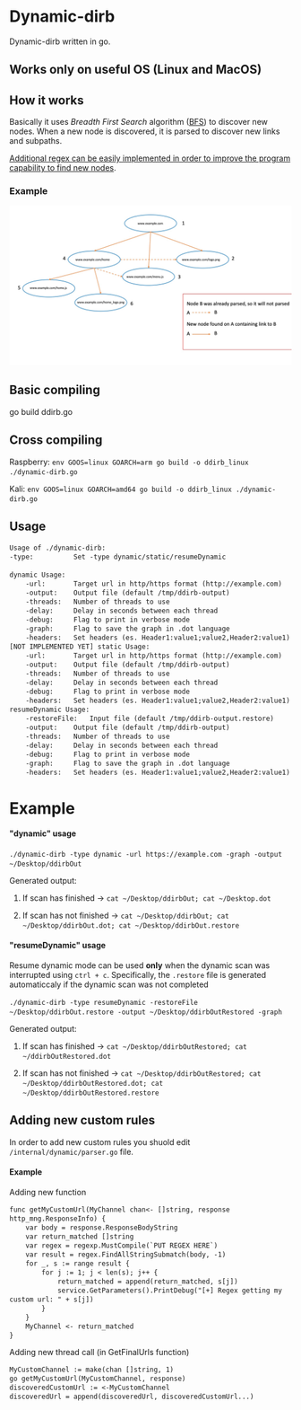 # Dynamic-dirb

Dynamic-dirb written in go.

## Works only on useful OS (Linux and MacOS)

## How it works

Basically it uses *Breadth First Search* algorithm ([BFS](https://commons.wikimedia.org/wiki/File:Animated_BFS.gif)) to discover new nodes. When a new node is discovered, it is parsed to discover new links and subpaths.

[Additional regex can be easily implemented in order to improve the program capability to find new nodes](#adding-new-custom-rules).

### Example

![](info/bfs.jpg)

## Basic compiling

go build ddirb.go

## Cross compiling

Raspberry: ```env GOOS=linux GOARCH=arm go build -o ddirb_linux ./dynamic-dirb.go```

Kali: ```env GOOS=linux GOARCH=amd64 go build -o ddirb_linux ./dynamic-dirb.go```

## Usage

```
Usage of ./dynamic-dirb:
-type:			Set -type dynamic/static/resumeDynamic

dynamic Usage:
	-url:		Target url in http/https format (http://example.com)
	-output:	Output file (default /tmp/ddirb-output)
	-threads:	Number of threads to use
	-delay:		Delay in seconds between each thread
	-debug:		Flag to print in verbose mode
	-graph:		Flag to save the graph in .dot language
	-headers:	Set headers (es. Header1:value1;value2,Header2:value1)
[NOT IMPLEMENTED YET] static Usage:
	-url:		Target url in http/https format (http://example.com)
	-output:	Output file (default /tmp/ddirb-output)
	-threads:	Number of threads to use
	-delay:		Delay in seconds between each thread
	-debug:		Flag to print in verbose mode
	-headers:	Set headers (es. Header1:value1;value2,Header2:value1)
resumeDynamic Usage:
	-restoreFile:	Input file (default /tmp/ddirb-output.restore)
	-output:	Output file (default /tmp/ddirb-output)
	-threads:	Number of threads to use
	-delay:		Delay in seconds between each thread
	-debug:		Flag to print in verbose mode
	-graph:		Flag to save the graph in .dot language
	-headers:	Set headers (es. Header1:value1;value2,Header2:value1)
```

# Example

#### "dynamic" usage

```./dynamic-dirb -type dynamic -url https://example.com -graph -output ~/Desktop/ddirbOut```

Generated output:
1. If scan has finished &rarr; ```cat ~/Desktop/ddirbOut; cat ~/Desktop.dot```

2. If scan has not finished &rarr; ```cat ~/Desktop/ddirbOut; cat ~/Desktop/ddirbOut.dot; cat ~/Desktop/ddirbOut.restore```

#### "resumeDynamic" usage
Resume dynamic mode can be used **only** when the dynamic scan was interrupted using ```ctrl + c```. Specifically, the ```.restore``` file is generated automaticcaly if the dynamic scan was not completed

```./dynamic-dirb -type resumeDynamic -restoreFile ~/Desktop/ddirbOut.restore -output ~/Desktop/ddirbOutRestored -graph```

Generated output:
1. If scan has finished &rarr; ```cat ~/Desktop/ddirbOutRestored; cat ~/ddirbOutRestored.dot```

2. If scan has not finished &rarr; ```cat ~/Desktop/ddirbOutRestored; cat ~/Desktop/ddirbOutRestored.dot; cat ~/Desktop/ddirbOutRestored.restore```


## Adding new custom rules

In order to add new custom rules you shuold edit ```/internal/dynamic/parser.go```  file.

#### Example

Adding new function

```
func getMyCustomUrl(MyChannel chan<- []string, response http_mng.ResponseInfo) {
	var body = response.ResponseBodyString
	var return_matched []string
	var regex = regexp.MustCompile(`PUT REGEX HERE`)
	var result = regex.FindAllStringSubmatch(body, -1)
	for _, s := range result {
		for j := 1; j < len(s); j++ {
			return_matched = append(return_matched, s[j])
			service.GetParameters().PrintDebug("[+] Regex getting my custom url: " + s[j])
		}
	}
	MyChannel <- return_matched
}
```

Adding new thread call (in GetFinalUrls function)

```
MyCustomChannel := make(chan []string, 1)
go getMyCustomUrl(MyCustomChannel, response)
discoveredCustomUrl := <-MyCustomChannel
discoveredUrl = append(discoveredUrl, discoveredCustomUrl...)
```


